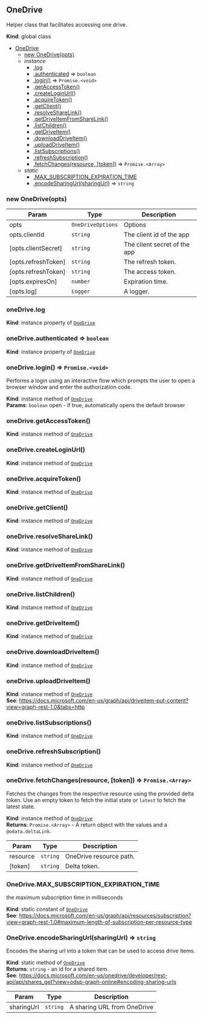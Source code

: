 <a name="OneDrive"></a>

## OneDrive
Helper class that facilitates accessing one drive.

**Kind**: global class  

* [OneDrive](#OneDrive)
    * [new OneDrive(opts)](#new_OneDrive_new)
    * _instance_
        * [.log](#OneDrive+log)
        * [.authenticated](#OneDrive+authenticated) ⇒ <code>boolean</code>
        * [.login()](#OneDrive+login) ⇒ <code>Promise.&lt;void&gt;</code>
        * [.getAccessToken()](#OneDrive+getAccessToken)
        * [.createLoginUrl()](#OneDrive+createLoginUrl)
        * [.acquireToken()](#OneDrive+acquireToken)
        * [.getClient()](#OneDrive+getClient)
        * [.resolveShareLink()](#OneDrive+resolveShareLink)
        * [.getDriveItemFromShareLink()](#OneDrive+getDriveItemFromShareLink)
        * [.listChildren()](#OneDrive+listChildren)
        * [.getDriveItem()](#OneDrive+getDriveItem)
        * [.downloadDriveItem()](#OneDrive+downloadDriveItem)
        * [.uploadDriveItem()](#OneDrive+uploadDriveItem)
        * [.listSubscriptions()](#OneDrive+listSubscriptions)
        * [.refreshSubscription()](#OneDrive+refreshSubscription)
        * [.fetchChanges(resource, [token])](#OneDrive+fetchChanges) ⇒ <code>Promise.&lt;Array&gt;</code>
    * _static_
        * [.MAX_SUBSCRIPTION_EXPIRATION_TIME](#OneDrive.MAX_SUBSCRIPTION_EXPIRATION_TIME)
        * [.encodeSharingUrl(sharingUrl)](#OneDrive.encodeSharingUrl) ⇒ <code>string</code>

<a name="new_OneDrive_new"></a>

### new OneDrive(opts)

| Param | Type | Description |
| --- | --- | --- |
| opts | <code>OneDriveOptions</code> | Options |
| opts.clientId | <code>string</code> | The client id of the app |
| [opts.clientSecret] | <code>string</code> | The client secret of the app |
| [opts.refreshToken] | <code>string</code> | The refresh token. |
| [opts.refreshToken] | <code>string</code> | The access token. |
| [opts.expiresOn] | <code>number</code> | Expiration time. |
| [opts.log] | <code>Logger</code> | A logger. |

<a name="OneDrive+log"></a>

### oneDrive.log
**Kind**: instance property of [<code>OneDrive</code>](#OneDrive)  
<a name="OneDrive+authenticated"></a>

### oneDrive.authenticated ⇒ <code>boolean</code>
**Kind**: instance property of [<code>OneDrive</code>](#OneDrive)  
<a name="OneDrive+login"></a>

### oneDrive.login() ⇒ <code>Promise.&lt;void&gt;</code>
Performs a login using an interactive flow which prompts the user to open a browser window and
enter the authorization code.

**Kind**: instance method of [<code>OneDrive</code>](#OneDrive)  
**Params**: <code>boolean</code> open - if true, automatically opens the default browser  
<a name="OneDrive+getAccessToken"></a>

### oneDrive.getAccessToken()
**Kind**: instance method of [<code>OneDrive</code>](#OneDrive)  
<a name="OneDrive+createLoginUrl"></a>

### oneDrive.createLoginUrl()
**Kind**: instance method of [<code>OneDrive</code>](#OneDrive)  
<a name="OneDrive+acquireToken"></a>

### oneDrive.acquireToken()
**Kind**: instance method of [<code>OneDrive</code>](#OneDrive)  
<a name="OneDrive+getClient"></a>

### oneDrive.getClient()
**Kind**: instance method of [<code>OneDrive</code>](#OneDrive)  
<a name="OneDrive+resolveShareLink"></a>

### oneDrive.resolveShareLink()
**Kind**: instance method of [<code>OneDrive</code>](#OneDrive)  
<a name="OneDrive+getDriveItemFromShareLink"></a>

### oneDrive.getDriveItemFromShareLink()
**Kind**: instance method of [<code>OneDrive</code>](#OneDrive)  
<a name="OneDrive+listChildren"></a>

### oneDrive.listChildren()
**Kind**: instance method of [<code>OneDrive</code>](#OneDrive)  
<a name="OneDrive+getDriveItem"></a>

### oneDrive.getDriveItem()
**Kind**: instance method of [<code>OneDrive</code>](#OneDrive)  
<a name="OneDrive+downloadDriveItem"></a>

### oneDrive.downloadDriveItem()
**Kind**: instance method of [<code>OneDrive</code>](#OneDrive)  
<a name="OneDrive+uploadDriveItem"></a>

### oneDrive.uploadDriveItem()
**Kind**: instance method of [<code>OneDrive</code>](#OneDrive)  
**See**: https://docs.microsoft.com/en-us/graph/api/driveitem-put-content?view=graph-rest-1.0&tabs=http  
<a name="OneDrive+listSubscriptions"></a>

### oneDrive.listSubscriptions()
**Kind**: instance method of [<code>OneDrive</code>](#OneDrive)  
<a name="OneDrive+refreshSubscription"></a>

### oneDrive.refreshSubscription()
**Kind**: instance method of [<code>OneDrive</code>](#OneDrive)  
<a name="OneDrive+fetchChanges"></a>

### oneDrive.fetchChanges(resource, [token]) ⇒ <code>Promise.&lt;Array&gt;</code>
Fetches the changes from the respective resource using the provided delta token.
Use an empty token to fetch the initial state or `latest` to fetch the latest state.

**Kind**: instance method of [<code>OneDrive</code>](#OneDrive)  
**Returns**: <code>Promise.&lt;Array&gt;</code> - A return object with the values and a `@odata.deltaLink`.  

| Param | Type | Description |
| --- | --- | --- |
| resource | <code>string</code> | OneDrive resource path. |
| [token] | <code>string</code> | Delta token. |

<a name="OneDrive.MAX_SUBSCRIPTION_EXPIRATION_TIME"></a>

### OneDrive.MAX\_SUBSCRIPTION\_EXPIRATION\_TIME
the maximum subscription time in milliseconds

**Kind**: static constant of [<code>OneDrive</code>](#OneDrive)  
**See**: https://docs.microsoft.com/en-us/graph/api/resources/subscription?view=graph-rest-1.0#maximum-length-of-subscription-per-resource-type  
<a name="OneDrive.encodeSharingUrl"></a>

### OneDrive.encodeSharingUrl(sharingUrl) ⇒ <code>string</code>
Encodes the sharing url into a token that can be used to access drive items.

**Kind**: static method of [<code>OneDrive</code>](#OneDrive)  
**Returns**: <code>string</code> - an id for a shared item.  
**See**: https://docs.microsoft.com/en-us/onedrive/developer/rest-api/api/shares_get?view=odsp-graph-online#encoding-sharing-urls  

| Param | Type | Description |
| --- | --- | --- |
| sharingUrl | <code>string</code> | A sharing URL from OneDrive |

